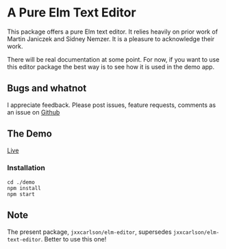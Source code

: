 # A Pure Elm Text Editor

This package offers a pure Elm text editor.
It relies heavily on prior work of 
Martin Janiczek and Sidney Nemzer.  It is a pleasure
to acknowledge their work.

There will be real documentation at some point.  For now, 
if you want to use this editor package the best way is to
see how it is used in the demo app.

## Bugs and whatnot

I appreciate feedback.  Please post issues, feature requests, comments
as an issue on [Github](https://github.com/jxxcarlson/elm-editor2)

## The Demo

[Live](https://jxxcarlson.github.io/app/text-editor/index.html)

### Installation 

```
cd ./demo
npm install
npm start
```

## Note

The present package, `jxxcarlson/elm-editor`, supersedes
`jxxcarlson/elm-text-editor`.  Better to use this one!
